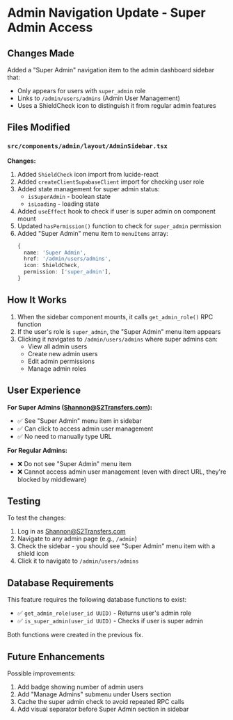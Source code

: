 # Admin Navigation Update - Super Admin Access

## Changes Made

Added a "Super Admin" navigation item to the admin dashboard sidebar that:
- Only appears for users with `super_admin` role
- Links to `/admin/users/admins` (Admin User Management)
- Uses a ShieldCheck icon to distinguish it from regular admin features

## Files Modified

### `src/components/admin/layout/AdminSidebar.tsx`

**Changes:**
1. Added `ShieldCheck` icon import from lucide-react
2. Added `createClientSupabaseClient` import for checking user role
3. Added state management for super admin status:
   - `isSuperAdmin` - boolean state
   - `isLoading` - loading state
4. Added `useEffect` hook to check if user is super admin on component mount
5. Updated `hasPermission()` function to check for `super_admin` permission
6. Added "Super Admin" menu item to `menuItems` array:
   ```typescript
   {
     name: 'Super Admin',
     href: '/admin/users/admins',
     icon: ShieldCheck,
     permission: ['super_admin'],
   }
   ```

## How It Works

1. When the sidebar component mounts, it calls `get_admin_role()` RPC function
2. If the user's role is `super_admin`, the "Super Admin" menu item appears
3. Clicking it navigates to `/admin/users/admins` where super admins can:
   - View all admin users
   - Create new admin users
   - Edit admin permissions
   - Manage admin roles

## User Experience

**For Super Admins (Shannon@S2Transfers.com):**
- ✅ See "Super Admin" menu item in sidebar
- ✅ Can click to access admin user management
- ✅ No need to manually type URL

**For Regular Admins:**
- ❌ Do not see "Super Admin" menu item
- ❌ Cannot access admin user management (even with direct URL, they're blocked by middleware)

## Testing

To test the changes:
1. Log in as Shannon@S2Transfers.com
2. Navigate to any admin page (e.g., `/admin`)
3. Check the sidebar - you should see "Super Admin" menu item with a shield icon
4. Click it to navigate to `/admin/users/admins`

## Database Requirements

This feature requires the following database functions to exist:
- ✅ `get_admin_role(user_id UUID)` - Returns user's admin role
- ✅ `is_super_admin(user_id UUID)` - Checks if user is super admin

Both functions were created in the previous fix.

## Future Enhancements

Possible improvements:
1. Add badge showing number of admin users
2. Add "Manage Admins" submenu under Users section
3. Cache the super admin check to avoid repeated RPC calls
4. Add visual separator before Super Admin section in sidebar
